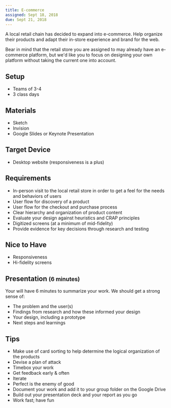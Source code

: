 ```yaml
---
title: E-commerce
assigned: Sept 18, 2018
due: Sept 21, 2018
---
```



A local retail chain has decided to expand into e-commerce. Help organize their products and adapt their in-store experience and brand for the web. 

Bear in mind that the retail store you are assigned to may already have an e-commerce platform, but we'd like you to focus on designing your own platform without taking the current one into account. 


Setup
-----

- Teams of 3-4
- 3 class days


Materials
---------

- Sketch
- Invision
- Google Slides or Keynote Presentation 


Target Device
-------------

- Desktop website (responsiveness is a plus)


Requirements
------------

- In-person visit to the local retail store in order to get a feel for the needs and behaviors of users
- User flow for discovery of a product
- User flow for the checkout and purchase process 
- Clear hierarchy and organization of product content 
- Evaluate your design against heuristics and CRAP principles
- Digitized screens (at a minimum of mid-fidelity) 
- Provide evidence for key decisions through research and testing


Nice to Have
--------

- Responsiveness
- Hi-fidelity screens


Presentation <small>(6 minutes)</small>
---------------------------

Your will have 6 minutes to summarize your work. We should get a strong sense of:

- The problem and the user(s)
- Findings from research and how these informed your design
- Your design, including a prototype
- Next steps and learnings


Tips
----

- Make use of card sorting to help determine the logical organization of the products
- Devise a plan of attack
- Timebox your work
- Get feedback early & often
- Iterate
- Perfect is the enemy of good
- Document your work and add it to your group folder on the Google Drive
- Build out your presentation deck and your report as you go
- Work fast; have fun
